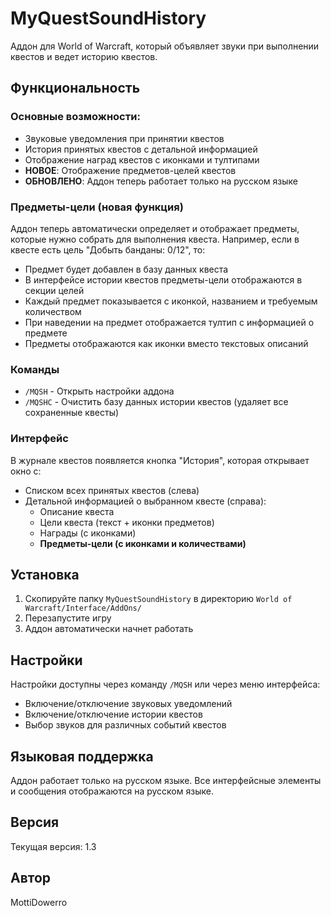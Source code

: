 # MyQuestSoundHistory

Аддон для World of Warcraft, который объявляет звуки при выполнении квестов и ведет историю квестов.

## Функциональность

### Основные возможности:
- Звуковые уведомления при принятии квестов
- История принятых квестов с детальной информацией
- Отображение наград квестов с иконками и тултипами
- **НОВОЕ**: Отображение предметов-целей квестов
- **ОБНОВЛЕНО**: Аддон теперь работает только на русском языке

### Предметы-цели (новая функция)

Аддон теперь автоматически определяет и отображает предметы, которые нужно собрать для выполнения квеста. Например, если в квесте есть цель "Добыть банданы: 0/12", то:

- Предмет будет добавлен в базу данных квеста
- В интерфейсе истории квестов предметы-цели отображаются в секции целей
- Каждый предмет показывается с иконкой, названием и требуемым количеством
- При наведении на предмет отображается тултип с информацией о предмете
- Предметы отображаются как иконки вместо текстовых описаний

### Команды

- `/MQSH` - Открыть настройки аддона
- `/MQSHC` - Очистить базу данных истории квестов (удаляет все сохраненные квесты)

### Интерфейс

В журнале квестов появляется кнопка "История", которая открывает окно с:
- Списком всех принятых квестов (слева)
- Детальной информацией о выбранном квесте (справа):
  - Описание квеста
  - Цели квеста (текст + иконки предметов)
  - Награды (с иконками)
  - **Предметы-цели (с иконками и количествами)**

## Установка

1. Скопируйте папку `MyQuestSoundHistory` в директорию `World of Warcraft/Interface/AddOns/`
2. Перезапустите игру
3. Аддон автоматически начнет работать

## Настройки

Настройки доступны через команду `/MQSH` или через меню интерфейса:
- Включение/отключение звуковых уведомлений
- Включение/отключение истории квестов
- Выбор звуков для различных событий квестов

## Языковая поддержка

Аддон работает только на русском языке. Все интерфейсные элементы и сообщения отображаются на русском языке.

## Версия

Текущая версия: 1.3

## Автор

MottiDowerro 